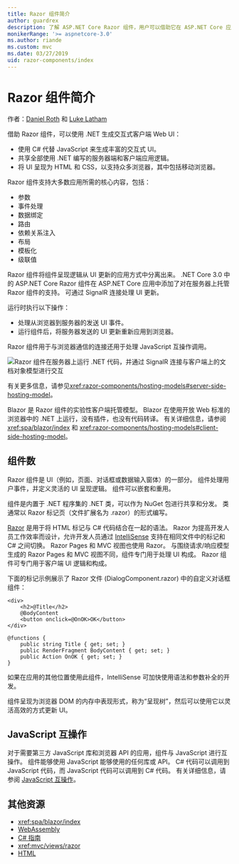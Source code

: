 ```yaml
---
title: Razor 组件简介
author: guardrex
description: 了解 ASP.NET Core Razor 组件，用户可以借助它在 ASP.NET Core 应用中使用 .NET 生成交互式客户端 Web UI。
monikerRange: '>= aspnetcore-3.0'
ms.author: riande
ms.custom: mvc
ms.date: 03/27/2019
uid: razor-components/index
---
```

# <a name="introduction-to-razor-components"></a>Razor 组件简介

作者：[Daniel Roth](https://github.com/danroth27) 和 [Luke Latham](https://github.com/guardrex)

借助 Razor 组件，可以使用 .NET 生成交互式客户端 Web UI：

* 使用 C# 代替 JavaScript 来生成丰富的交互式 UI。
* 共享全部使用 .NET 编写的服务器端和客户端应用逻辑。
* 将 UI 呈现为 HTML 和 CSS，以支持众多浏览器，其中包括移动浏览器。

Razor 组件支持大多数应用所需的核心内容，包括：

* 参数
* 事件处理
* 数据绑定
* 路由
* 依赖关系注入
* 布局
* 模板化
* 级联值

Razor 组件将组件呈现逻辑从 UI 更新的应用方式中分离出来。 .NET Core 3.0 中的 ASP.NET Core Razor 组件在 ASP.NET Core 应用中添加了对在服务器上托管 Razor 组件的支持。 可通过 SignalR 连接处理 UI 更新。

运行时执行以下操作：

* 处理从浏览器到服务器的发送 UI 事件。
* 运行组件后，将服务器发送的 UI 更新重新应用到浏览器。

Razor 组件用于与浏览器通信的连接还用于处理 JavaScript 互操作调用。

![Razor 组件在服务器上运行 .NET 代码，并通过 SignalR 连接与客户端上的文档对象模型进行交互](index/_static/aspnet-core-razor-components.png)

有关更多信息，请参见<xref:razor-components/hosting-models#server-side-hosting-model>。

Blazor 是 Razor 组件的实验性客户端托管模型。 Blazor 在使用开放 Web 标准的浏览器中的 .NET 上运行，没有插件，也没有代码转译。 有关详细信息，请参阅 <xref:spa/blazor/index> 和 <xref:razor-components/hosting-models#client-side-hosting-model>。

## <a name="components"></a>组件数

Razor 组件是 UI（例如，页面、对话框或数据输入窗体）的一部分。 组件处理用户事件，并定义灵活的 UI 呈现逻辑。 组件可以嵌套和重用。

组件是内置于 .NET 程序集的 .NET 类，可以作为 NuGet 包进行共享和分发。 类通常以 Razor 标记页（文件扩展名为 .razor）的形式编写。

[Razor](xref:mvc/views/razor) 是用于将 HTML 标记与 C# 代码结合在一起的语法。 Razor 为提高开发人员工作效率而设计，允许开发人员通过 [IntelliSense](/visualstudio/ide/using-intellisense) 支持在相同文件中的标记和 C# 之间切换。 Razor Pages 和 MVC 视图也使用 Razor。 与围绕请求/响应模型生成的 Razor Pages 和 MVC 视图不同，组件专门用于处理 UI 构成。 Razor 组件可专门用于客户端 UI 逻辑和构成。

下面的标记示例展示了 Razor 文件 (DialogComponent.razor) 中的自定义对话框组件：

```cshtml
<div>
    <h2>@Title</h2>
    @BodyContent
    <button onclick=@OnOK>OK</button>
</div>

@functions {
    public string Title { get; set; }
    public RenderFragment BodyContent { get; set; }
    public Action OnOK { get; set; }
}
```

如果在应用的其他位置使用此组件，IntelliSense 可加快使用语法和参数补全的开发。

组件呈现为浏览器 DOM 的内存中表现形式，称为“呈现树”，然后可以使用它以灵活高效的方式更新 UI。

## <a name="javascript-interop"></a>JavaScript 互操作

对于需要第三方 JavaScript 库和浏览器 API 的应用，组件与 JavaScript 进行互操作。 组件能够使用 JavaScript 能够使用的任何库或 API。 C# 代码可以调用到 JavaScript 代码，而 JavaScript 代码可以调用到 C# 代码。 有关详细信息，请参阅 [JavaScript 互操作](xref:razor-components/javascript-interop)。

## <a name="additional-resources"></a>其他资源

* <xref:spa/blazor/index>
* [WebAssembly](http://webassembly.org/)
* [C# 指南](/dotnet/csharp/)
* <xref:mvc/views/razor>
* [HTML](https://www.w3.org/html/)
